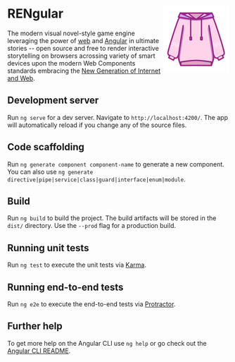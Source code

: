 # RENgular <img src="https://github.com/chigix/rengular/blob/master/src/assets/logo-150.png" align="right" />

The modern visual novel-style game engine leveraging the power of
[web](https://www.webcomponents.org/) and [Angular](https://angular.io/) in ultimate stories
-- open source and free to render interactive storytelling on browsers acrossing
variety of smart devices upon the modern Web Components standards embracing the
[New Generation of Internet and Web](https://ieeexplore.ieee.org/document/4620089/?arnumber=4620089).

## Development server

Run `ng serve` for a dev server. Navigate to `http://localhost:4200/`. The app will automatically reload if you change any of the source files.

## Code scaffolding

Run `ng generate component component-name` to generate a new component. You can also use `ng generate directive|pipe|service|class|guard|interface|enum|module`.

## Build

Run `ng build` to build the project. The build artifacts will be stored in the `dist/` directory. Use the `--prod` flag for a production build.

## Running unit tests

Run `ng test` to execute the unit tests via [Karma](https://karma-runner.github.io).

## Running end-to-end tests

Run `ng e2e` to execute the end-to-end tests via [Protractor](http://www.protractortest.org/).

## Further help

To get more help on the Angular CLI use `ng help` or go check out the [Angular CLI README](https://github.com/angular/angular-cli/blob/master/README.md).
